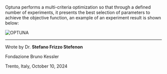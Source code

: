Optuna performs a multi-criteria optimization so that through a defined number of experiments, it presents the best selection of parameters to achieve the objective function, an example of an experiment result is shown below:

![OPTUNA](https://github.com/user-attachments/assets/4a7448ff-9c4c-4bb4-9634-6d51589307eb)

---

Wrote by Dr. **Stefano Frizzo Stefenon**

Fondazione Bruno Kessler

Trento, Italy, October 10, 2024
